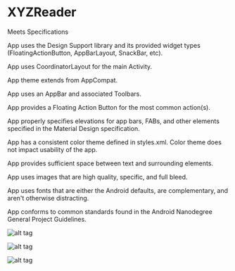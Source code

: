# XYZReader 


Meets Specifications

App uses the Design Support library and its provided widget types (FloatingActionButton, AppBarLayout, SnackBar, etc).

App uses CoordinatorLayout for the main Activity.

App theme extends from AppCompat.

App uses an AppBar and associated Toolbars.

App provides a Floating Action Button for the most common action(s).

App properly specifies elevations for app bars, FABs, and other elements specified in the Material Design specification.

App has a consistent color theme defined in styles.xml. Color theme does not impact usability of the app.

App provides sufficient space between text and surrounding elements.

App uses images that are high quality, specific, and full bleed.

App uses fonts that are either the Android defaults, are complementary, and aren't otherwise distracting.

App conforms to common standards found in the Android Nanodegree General Project Guidelines.


![alt tag](https://cloud.githubusercontent.com/assets/3963797/24752638/74c9cf70-1aec-11e7-9c50-6feb4df1d879.png)


![alt tag](https://cloud.githubusercontent.com/assets/3963797/24752639/76699f68-1aec-11e7-897f-b008ee656052.png)


![alt tag](https://cloud.githubusercontent.com/assets/3963797/24752641/7790ca74-1aec-11e7-9e03-ad6bd7a1b132.png)
